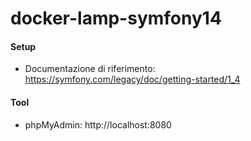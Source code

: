 # docker-lamp-symfony14

#### Setup
* Documentazione di riferimento: https://symfony.com/legacy/doc/getting-started/1_4

#### Tool
* phpMyAdmin: http://localhost:8080

